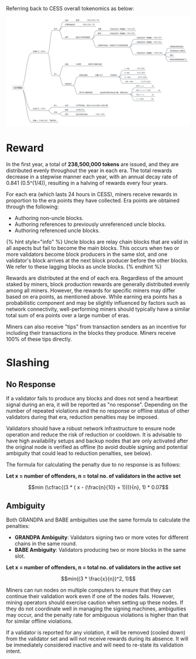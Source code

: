 Referring back to CESS overall tokenomics as below:

![CESS Tokenomics](../assets/storage-node/reward/tokenomics-v1.png)

# Reward

In the first year, a total of **238,500,000 tokens** are issued, and they are distributed evenly throughout the year in each era. The total rewards decrease in a stepwise manner each year, with an annual decay rate of 0.841 (0.5^(1/4)), resulting in a halving of rewards every four years.

For each era (which lasts 24 hours in CESS), miners receive rewards in proportion to the era points they have collected. Era points are obtained through the following:

- Authoring non-uncle blocks.
- Authoring references to previously unreferenced uncle blocks.
- Authoring referenced uncle blocks.

{% hint style="info" %}
Uncle blocks are relay chain blocks that are valid in all aspects but fail to become the main blocks. This occurs when two or more validators become block producers in the same slot, and one validator's block arrives at the next block producer before the other blocks. We refer to these lagging blocks as uncle blocks.
{% endhint %}

Rewards are distributed at the end of each era. Regardless of the amount staked by miners, block production rewards are generally distributed evenly among all miners. However, the rewards for specific miners may differ based on era points, as mentioned above. While earning era points has a probabilistic component and may be slightly influenced by factors such as network connectivity, well-performing miners should typically have a similar total sum of era points over a large number of eras.

Miners can also receive "tips" from transaction senders as an incentive for including their transactions in the blocks they produce. Miners receive 100% of these tips directly.

# Slashing

## No Response

If a validator fails to produce any blocks and does not send a heartbeat signal during an era, it will be reported as "no response". Depending on the number of repeated violations and the no response or offline status of other validators during that era, reduction penalties may be imposed.

Validators should have a robust network infrastructure to ensure node operation and reduce the risk of reduction or cooldown. It is advisable to have high availability setups and backup nodes that are only activated after the original node is verified as offline (to avoid double signing and potential ambiguity that could lead to reduction penalties, see below).

The formula for calculating the penalty due to no response is as follows:

**Let x = number of offenders, n = total no. of validators in the active set**

$$min (\cfrac{(3 * ( x - (\frac{n}{10} + 1)))}{n}, 1) * 0.07$$

## Ambiguity

Both GRANDPA and BABE ambiguities use the same formula to calculate the penalties:

- **GRANDPA Ambiguity**: Validators signing two or more votes for different chains in the same round.
- **BABE Ambiguity**: Validators producing two or more blocks in the same slot.

**Let x = number of offenders, n = total no. of validators in the active set**

$$min((3 * \frac{x}{n})^2, 1)$$


Miners can run nodes on multiple computers to ensure that they can continue their validation work even if one of the nodes fails. However, mining operators should exercise caution when setting up these nodes. If they do not coordinate well in managing the signing machines, ambiguities may occur, and the penalty rate for ambiguous violations is higher than that for similar offline violations.

If a validator is reported for any violation, it will be removed (cooled down) from the validator set and will not receive rewards during its absence. It will be immediately considered inactive and will need to re-state its validation intent.
